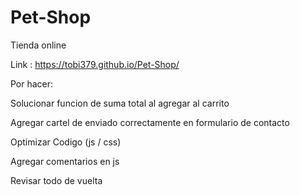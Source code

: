 # Pet-Shop
Tienda online

Link : https://tobi379.github.io/Pet-Shop/

Por hacer: 

Solucionar funcion de suma total al agregar al carrito

Agregar cartel de enviado correctamente en formulario de contacto

Optimizar Codigo (js / css)

Agregar comentarios en js

Revisar todo de vuelta
